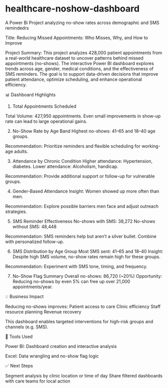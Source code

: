 # healthcare-noshow-dashboard
A Power Bi Project analyzing no-show rates across demographic and SMS remindedrs

Title: Reducing Missed Appointments: Who Misses, Why, and How to Improve

Project Summary:
This project analyzes 428,000 patient appointments from a real-world healthcare dataset to uncover patterns behind missed appointments (no-shows). The interactive Power BI dashboard explores trends across age, gender, medical conditions, and the effectiveness of SMS reminders. The goal is to support data-driven decisions that improve patient attendance, optimize scheduling, and enhance operational efficiency.

📊 Dashboard Highlights

1. Total Appointments Scheduled

Total Volume: 427,950 appointments.
Even small improvements in show-up rate can lead to large operational gains.

2. No-Show Rate by Age Band
Highest no-shows: 41–65 and 18–40 age groups.

Recommendation: Prioritize reminders and flexible scheduling for working-age adults.

3. Attendance by Chronic Condition
Higher attendance: Hypertension, diabetes.
Lower attendance: Alcoholism, handicap.

Recommendation: Provide additional support or follow-up for vulnerable groups.

4. Gender-Based Attendance
Insight: Women showed up more often than men.

Recommendation: Explore possible barriers men face and adjust outreach strategies.

5. SMS Reminder Effectiveness
No-shows with SMS: 38,272
No-shows without SMS: 48,448

Recommendation: SMS reminders help but aren’t a silver bullet. Combine with personalized follow-up.

6. SMS Distribution by Age Group
Most SMS sent: 41–65 and 18–40
Insight: Despite high SMS volume, no-show rates remain high for these groups.

Recommendation: Experiment with SMS tone, timing, and frequency.

7. No-Show Flag Summary
Overall no-shows: 86,720 (~20%)
Opportunity: Reducing no-shows by even 5% can free up over 21,000 appointments/year.

💡 Business Impact

Reducing no-shows improves:
Patient access to care
Clinic efficiency
Staff resource planning
Revenue recovery

This dashboard enables targeted interventions for high-risk groups and channels (e.g. SMS).

🔧 Tools Used

Power BI: Dashboard creation and interactive analysis

Excel: Data wrangling and no-show flag logic

✅ Next Steps

Segment analysis by clinic location or time of day
Share filtered dashboards with care teams for local action



